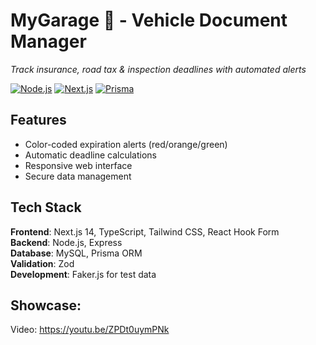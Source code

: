 # MyGarage 🚗 - Vehicle Document Manager  
_Track insurance, road tax & inspection deadlines with automated alerts_

[![Node.js](https://img.shields.io/badge/Node.js-18-green)](https://nodejs.org/)
[![Next.js](https://img.shields.io/badge/Next.js-14-blue)](https://nextjs.org/)
[![Prisma](https://img.shields.io/badge/Prisma-5-orange)](https://prisma.io/)

## Features

- Color-coded expiration alerts (red/orange/green)
- Automatic deadline calculations  
- Responsive web interface
- Secure data management

## Tech Stack

**Frontend**: Next.js 14, TypeScript, Tailwind CSS, React Hook Form  
**Backend**: Node.js, Express  
**Database**: MySQL, Prisma ORM  
**Validation**: Zod  
**Development**: Faker.js for test data

## Showcase:

Video: https://youtu.be/ZPDt0uymPNk
